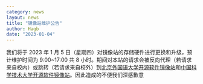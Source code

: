 ```yaml
---
category: news
layout: news
title: "镜像站维护公告"
author: Hagb
date: "2023-01-04"
---
```


我们将于 2023 年 1 月 5 日（星期四）对镜像站的存储硬件进行更换和升级，预计维护时间为 9:00~17:00 共 8 小时。期间对本站的请求会被反向代理（若请求来自校内）或跳转（若请求来自校外）到[北京外国语大学开源软件镜像站](https://mirrors.bfsu.edu.cn/)和[中国科学技术大学开源软件镜像站](https://mirrors.ustc.edu.cn/)。因此造成的不便我们深感歉意
